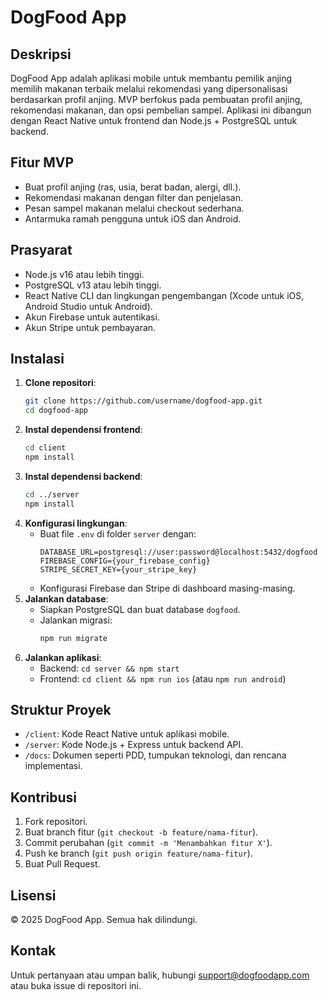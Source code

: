 # DogFood App

## Deskripsi
DogFood App adalah aplikasi mobile untuk membantu pemilik anjing memilih makanan terbaik melalui rekomendasi yang dipersonalisasi berdasarkan profil anjing. MVP berfokus pada pembuatan profil anjing, rekomendasi makanan, dan opsi pembelian sampel. Aplikasi ini dibangun dengan React Native untuk frontend dan Node.js + PostgreSQL untuk backend.

## Fitur MVP
- Buat profil anjing (ras, usia, berat badan, alergi, dll.).
- Rekomendasi makanan dengan filter dan penjelasan.
- Pesan sampel makanan melalui checkout sederhana.
- Antarmuka ramah pengguna untuk iOS dan Android.

## Prasyarat
- Node.js v16 atau lebih tinggi.
- PostgreSQL v13 atau lebih tinggi.
- React Native CLI dan lingkungan pengembangan (Xcode untuk iOS, Android Studio untuk Android).
- Akun Firebase untuk autentikasi.
- Akun Stripe untuk pembayaran.

## Instalasi
1. **Clone repositori**:
   ```bash
   git clone https://github.com/username/dogfood-app.git
   cd dogfood-app
   ```
2. **Instal dependensi frontend**:
   ```bash
   cd client
   npm install
   ```
3. **Instal dependensi backend**:
   ```bash
   cd ../server
   npm install
   ```
4. **Konfigurasi lingkungan**:
   - Buat file `.env` di folder `server` dengan:
     ```
     DATABASE_URL=postgresql://user:password@localhost:5432/dogfood
     FIREBASE_CONFIG={your_firebase_config}
     STRIPE_SECRET_KEY={your_stripe_key}
     ```
   - Konfigurasi Firebase dan Stripe di dashboard masing-masing.
5. **Jalankan database**:
   - Siapkan PostgreSQL dan buat database `dogfood`.
   - Jalankan migrasi:
     ```bash
     npm run migrate
     ```
6. **Jalankan aplikasi**:
   - Backend: `cd server && npm start`
   - Frontend: `cd client && npm run ios` (atau `npm run android`)

## Struktur Proyek
- `/client`: Kode React Native untuk aplikasi mobile.
- `/server`: Kode Node.js + Express untuk backend API.
- `/docs`: Dokumen seperti PDD, tumpukan teknologi, dan rencana implementasi.

## Kontribusi
1. Fork repositori.
2. Buat branch fitur (`git checkout -b feature/nama-fitur`).
3. Commit perubahan (`git commit -m 'Menambahkan fitur X'`).
4. Push ke branch (`git push origin feature/nama-fitur`).
5. Buat Pull Request.

## Lisensi
© 2025 DogFood App. Semua hak dilindungi.

## Kontak
Untuk pertanyaan atau umpan balik, hubungi support@dogfoodapp.com atau buka issue di repositori ini.
